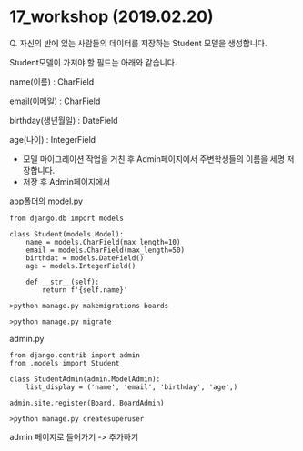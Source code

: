 # 17_workshop (2019.02.20)



Q. 자신의 반에 있는 사람들의 데이터를 저장하는 Student 모델을 생성합니다. 

Student모델이 가져야 할 필드는 아래와 같습니다. 

name(이름) : CharField

email(이메일) : CharField

birthday(생년월일) : DateField

age(나이) : IntegerField

- 모델 마이그레이션 작업을 거친 후 Admin페이지에서 주변학생들의 이름을 세명 저장합니다. 
- 저장 후 Admin페이지에서 





app폴더의 model.py

```:
from django.db import models

class Student(models.Model):
    name = models.CharField(max_length=10)
    email = models.CharField(max_length=50)
    birthdat = models.DateField()
    age = models.IntegerField()
    
    def __str__(self):
    	return f'{self.name}'
```



```
>python manage.py makemigrations boards
```

```
>python manage.py migrate
```





admin.py

```
from django.contrib import admin
from .models import Student

class StudentAdmin(admin.ModelAdmin):
	list_display = ('name', 'email', 'birthday', 'age',)
	
admin.site.register(Board, BoardAdmin)
```

```
>python manage.py createsuperuser
```



admin 페이지로 들어가기 -> 추가하기







